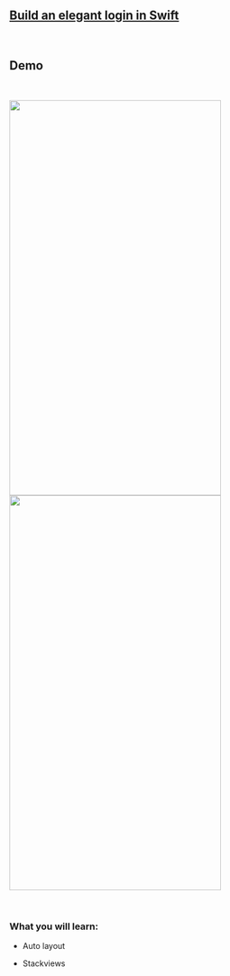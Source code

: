 
​

​
## [Build an elegant login in Swift](https://www.youtube.com/watch?v=0OqTn3MXaEI&feature=youtu.be)

​

## Demo

​

<img src="https://i.imgur.com/jN2bljG.png" width="375" height="700"> <img src="https://i.imgur.com/T4NcDg3.png" width="375" height="700">

  
​

### What you will learn:

- Auto layout

- Stackviews

​

